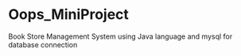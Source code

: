 # Oops_MiniProject
Book Store Management System using Java language and  mysql for database  connection
 
 
 
 
